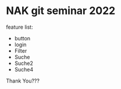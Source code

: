 # NAK git seminar 2022

feature list:
+ button
+ login
+ Filter
+ Suche
+ Suche2
+ Suche4

Thank You???
